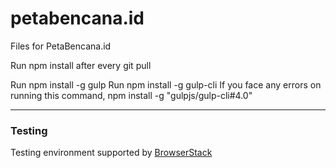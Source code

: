 # petabencana.id
Files for PetaBencana.id

Run npm install after every git pull

Run npm install -g gulp
Run npm install -g gulp-cli
If you face any errors on running this command, npm install -g "gulpjs/gulp-cli#4.0"

----
### Testing
Testing environment supported by [BrowserStack](https://www.browserstack.com/)
